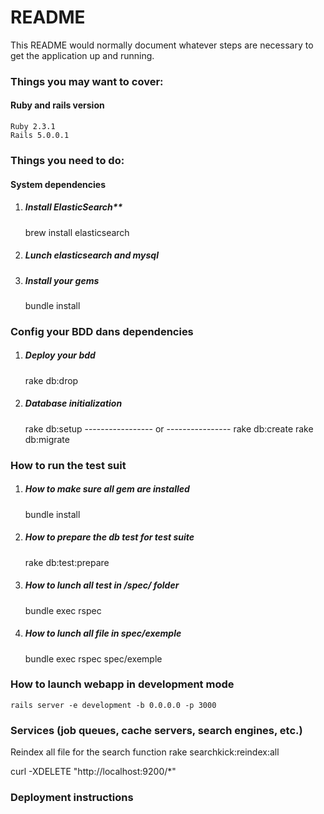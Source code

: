 # README

This README would normally document whatever steps are necessary to get the
application up and running.

### Things you may want to cover:
#### Ruby and rails version
    Ruby 2.3.1
    Rails 5.0.0.1

### Things you need to do:
#### System dependencies
1. ##### Install ElasticSearch**
    brew install elasticsearch
2. ##### Lunch elasticsearch and mysql
3. ##### Install your gems
    bundle install

### Config your BDD dans dependencies
1. ##### Deploy your bdd
    rake db:drop

2. ##### Database initialization
    rake db:setup
    ----------------- or ----------------
    rake db:create
    rake db:migrate
### How to run the test suit
1. ##### How to make sure all gem are installed
    bundle install
2. ##### How to prepare the db test for test suite
    rake db:test:prepare
3. ##### How to lunch all test in /spec/ folder
    bundle exec rspec
4. ##### How to lunch all file in spec/exemple
    bundle exec rspec spec/exemple

### How to launch webapp in development mode
    rails server -e development -b 0.0.0.0 -p 3000

### Services (job queues, cache servers, search engines, etc.)
Reindex all file for the search function
    rake searchkick:reindex:all

curl -XDELETE "http://localhost:9200/\*"

### Deployment instructions
